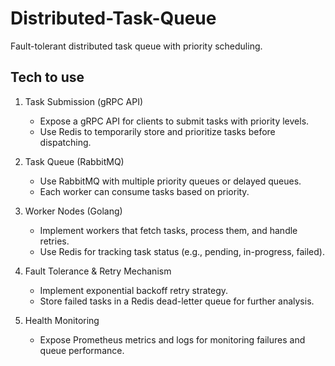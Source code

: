 # Distributed-Task-Queue
Fault-tolerant distributed task queue with priority scheduling.
## Tech to use
1. Task Submission (gRPC API)
    - Expose a gRPC API for clients to submit tasks with priority levels.
    - Use Redis to temporarily store and prioritize tasks before dispatching.

2. Task Queue (RabbitMQ)
    - Use RabbitMQ with multiple priority queues or delayed queues.
    - Each worker can consume tasks based on priority.

3. Worker Nodes (Golang)
    - Implement workers that fetch tasks, process them, and handle retries.
    - Use Redis for tracking task status (e.g., pending, in-progress, failed).

4. Fault Tolerance & Retry Mechanism
    - Implement exponential backoff retry strategy.
    - Store failed tasks in a Redis dead-letter queue for further analysis.

5. Health Monitoring
    - Expose Prometheus metrics and logs for monitoring failures and queue performance.
